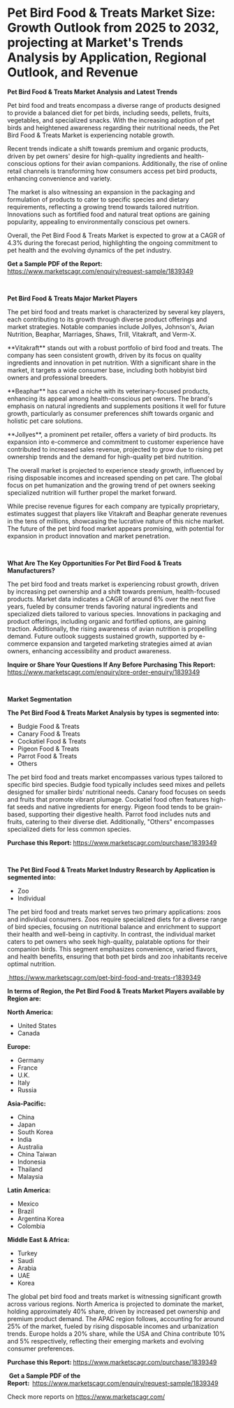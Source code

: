 <p><h1>Pet Bird Food & Treats Market Size: Growth Outlook from 2025 to 2032, projecting at Market's Trends Analysis by Application, Regional Outlook, and Revenue</h1></p><p><strong>Pet Bird Food & Treats Market Analysis and Latest Trends</strong></p>
<p><p>Pet bird food and treats encompass a diverse range of products designed to provide a balanced diet for pet birds, including seeds, pellets, fruits, vegetables, and specialized snacks. With the increasing adoption of pet birds and heightened awareness regarding their nutritional needs, the Pet Bird Food & Treats Market is experiencing notable growth. </p><p>Recent trends indicate a shift towards premium and organic products, driven by pet owners' desire for high-quality ingredients and health-conscious options for their avian companions. Additionally, the rise of online retail channels is transforming how consumers access pet bird products, enhancing convenience and variety. </p><p>The market is also witnessing an expansion in the packaging and formulation of products to cater to specific species and dietary requirements, reflecting a growing trend towards tailored nutrition. Innovations such as fortified food and natural treat options are gaining popularity, appealing to environmentally conscious pet owners. </p><p>Overall, the Pet Bird Food & Treats Market is expected to grow at a CAGR of 4.3% during the forecast period, highlighting the ongoing commitment to pet health and the evolving dynamics of the pet industry.</p></p>
<p><strong>Get a Sample PDF of the Report:&nbsp;</strong> <a href="https://www.marketscagr.com/enquiry/request-sample/1839349?utm_campaign=2208&utm_medium=2&utm_source=Github&utm_content=ia&utm_term=10022025&utm_id=pet-bird-food-treats">https://www.marketscagr.com/enquiry/request-sample/1839349</a></p>
<p>&nbsp;</p>
<p><strong>Pet Bird Food & Treats Major Market Players</strong></p>
<p><p>The pet bird food and treats market is characterized by several key players, each contributing to its growth through diverse product offerings and market strategies. Notable companies include Jollyes, Johnson's, Avian Nutrition, Beaphar, Marriages, Shaws, Trill, Vitakraft, and Verm-X. </p><p>**Vitakraft** stands out with a robust portfolio of bird food and treats. The company has seen consistent growth, driven by its focus on quality ingredients and innovation in pet nutrition. With a significant share in the market, it targets a wide consumer base, including both hobbyist bird owners and professional breeders.</p><p>**Beaphar** has carved a niche with its veterinary-focused products, enhancing its appeal among health-conscious pet owners. The brand's emphasis on natural ingredients and supplements positions it well for future growth, particularly as consumer preferences shift towards organic and holistic pet care solutions.</p><p>**Jollyes**, a prominent pet retailer, offers a variety of bird products. Its expansion into e-commerce and commitment to customer experience have contributed to increased sales revenue, projected to grow due to rising pet ownership trends and the demand for high-quality pet bird nutrition.</p><p>The overall market is projected to experience steady growth, influenced by rising disposable incomes and increased spending on pet care. The global focus on pet humanization and the growing trend of pet owners seeking specialized nutrition will further propel the market forward.</p><p>While precise revenue figures for each company are typically proprietary, estimates suggest that players like Vitakraft and Beaphar generate revenues in the tens of millions, showcasing the lucrative nature of this niche market. The future of the pet bird food market appears promising, with potential for expansion in product innovation and market penetration.</p></p>
<p>&nbsp;</p>
<p><strong>What Are The Key Opportunities For Pet Bird Food & Treats Manufacturers?</strong></p>
<p><p>The pet bird food and treats market is experiencing robust growth, driven by increasing pet ownership and a shift towards premium, health-focused products. Market data indicates a CAGR of around 6% over the next five years, fueled by consumer trends favoring natural ingredients and specialized diets tailored to various species. Innovations in packaging and product offerings, including organic and fortified options, are gaining traction. Additionally, the rising awareness of avian nutrition is propelling demand. Future outlook suggests sustained growth, supported by e-commerce expansion and targeted marketing strategies aimed at avian owners, enhancing accessibility and product awareness.</p></p>
<p><strong>Inquire or Share Your Questions If Any Before Purchasing This Report:</strong> <a href="https://www.marketscagr.com/enquiry/pre-order-enquiry/1839349?utm_campaign=2208&utm_medium=2&utm_source=Github&utm_content=ia&utm_term=10022025&utm_id=pet-bird-food-treats">https://www.marketscagr.com/enquiry/pre-order-enquiry/1839349</a></p>
<p>&nbsp;</p>
<p><strong>Market Segmentation</strong></p>
<p><strong>The Pet Bird Food & Treats Market Analysis by types is segmented into:</strong></p>
<p><ul><li>Budgie Food & Treats</li><li>Canary Food & Treats</li><li>Cockatiel Food & Treats</li><li>Pigeon Food & Treats</li><li>Parrot Food & Treats</li><li>Others</li></ul></p>
<p><p>The pet bird food and treats market encompasses various types tailored to specific bird species. Budgie food typically includes seed mixes and pellets designed for smaller birds’ nutritional needs. Canary food focuses on seeds and fruits that promote vibrant plumage. Cockatiel food often features high-fat seeds and native ingredients for energy. Pigeon food tends to be grain-based, supporting their digestive health. Parrot food includes nuts and fruits, catering to their diverse diet. Additionally, "Others" encompasses specialized diets for less common species.</p></p>
<p><strong>Purchase this Report:&nbsp;</strong><a href="https://www.marketscagr.com/purchase/1839349?utm_campaign=2208&utm_medium=2&utm_source=Github&utm_content=ia&utm_term=10022025&utm_id=pet-bird-food-treats">https://www.marketscagr.com/purchase/1839349</a></p>
<p>&nbsp;</p>
<p><strong>The Pet Bird Food & Treats Market Industry Research by Application is segmented into:</strong></p>
<p><ul><li>Zoo</li><li>Individual</li></ul></p>
<p><p>The pet bird food and treats market serves two primary applications: zoos and individual consumers. Zoos require specialized diets for a diverse range of bird species, focusing on nutritional balance and enrichment to support their health and well-being in captivity. In contrast, the individual market caters to pet owners who seek high-quality, palatable options for their companion birds. This segment emphasizes convenience, varied flavors, and health benefits, ensuring that both pet birds and zoo inhabitants receive optimal nutrition.</p></p>
<p><a href="https://www.marketscagr.com/pet-bird-food-and-treats-r1839349?utm_campaign=2208&utm_medium=2&utm_source=Github&utm_content=ia&utm_term=10022025&utm_id=pet-bird-food-treats">&nbsp;https://www.marketscagr.com/pet-bird-food-and-treats-r1839349</a></p>
<p><strong>In terms of Region, the Pet Bird Food & Treats Market Players available by Region are:</strong></p>
<p>
    <p> <strong> North America: </strong>
        <ul>
            <li>United States</li>
            <li>Canada</li>
        </ul>
        </p> 
    <p> <strong> Europe: </strong>
        <ul>
            <li>Germany</li>
            <li>France</li>
            <li>U.K.</li>
            <li>Italy</li>
            <li>Russia</li>
        </ul>
        </p> 
    <p> <strong> Asia-Pacific: </strong>
        <ul>
            <li>China</li>
            <li>Japan</li>
            <li>South Korea</li>
            <li>India</li>
            <li>Australia</li>
            <li>China Taiwan</li>
            <li>Indonesia</li>
            <li>Thailand</li>
            <li>Malaysia</li>
        </ul>
        </p> 
    <p> <strong> Latin America: </strong>
        <ul>
            <li>Mexico</li>
            <li>Brazil</li>
            <li>Argentina Korea</li>
            <li>Colombia</li>
        </ul>
        </p> 
    <p> <strong> Middle East & Africa: </strong>
        <ul>
            <li>Turkey</li>
            <li>Saudi</li>
            <li>Arabia</li>
            <li>UAE</li>
            <li>Korea</li>
        </ul>
    </p>
    </p>
<p><p>The global pet bird food and treats market is witnessing significant growth across various regions. North America is projected to dominate the market, holding approximately 40% share, driven by increased pet ownership and premium product demand. The APAC region follows, accounting for around 25% of the market, fueled by rising disposable incomes and urbanization trends. Europe holds a 20% share, while the USA and China contribute 10% and 5% respectively, reflecting their emerging markets and evolving consumer preferences.</p></p>
<p><strong>Purchase this Report: </strong><a href="https://www.marketscagr.com/purchase/1839349?utm_campaign=2208&utm_medium=2&utm_source=Github&utm_content=ia&utm_term=10022025&utm_id=pet-bird-food-treats">https://www.marketscagr.com/purchase/1839349</a></p>
<p>&nbsp;<strong>Get a Sample PDF of the Report:&nbsp;&nbsp;</strong><a href="https://www.marketscagr.com/enquiry/request-sample/1839349?utm_campaign=2208&utm_medium=2&utm_source=Github&utm_content=ia&utm_term=10022025&utm_id=pet-bird-food-treats">https://www.marketscagr.com/enquiry/request-sample/1839349</a></p>
<p><strong></strong></p>
<p>Check more reports on <a href="https://www.marketscagr.com/?utm_campaign=2208&utm_medium=2&utm_source=Github&utm_content=ia&utm_term=10022025&utm_id=pet-bird-food-treats">https://www.marketscagr.com/</a></p>